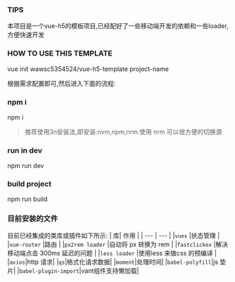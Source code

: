 ### TIPS
本项目是一个vue-h5的模板项目,已经配好了一些移动端开发的依赖和一些loader,方便快速开发

### HOW TO USE THIS TEMPLATE
vue init wawsc5354524/vue-h5-template project-name

根据需求配置即可,然后进入下面的流程:

### npm i
npm i
>推荐使用3n安装法,即安装:nvm,npm,nrm.使用 nrm 可以很方便的切换源

### run in dev
npm run dev

### build project
npm run build

### 目前安装的文件

目前已经集成的类库或插件如下所示:
|  库| 作用 |
| --- | --- |
|`vuex`  |状态管理  |
|`vue-router`  |路由  |
|`px2rem loader`  |自动将 px 转换为 rem  |
|`fastclickex`  |解决移动端点击 300ms 延迟的问题 |
|`less loader`  |使用less 来做css 的预编译  |
|`axios`|http 请求|
|`qs`|格式化请求数据|
|`moment`|处理时间|
|`babel-polyfill`|js 垫片|
|`babel-plugin-import`|vant组件支持懒加载|
